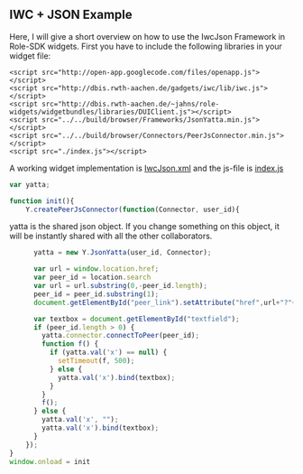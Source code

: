 ## IWC + JSON Example
Here, I will give a short overview on how to use the IwcJson Framework in Role-SDK widgets.
First you have to include the following libraries in your widget file:
```
<script src="http://open-app.googlecode.com/files/openapp.js"></script>
<script src="http://dbis.rwth-aachen.de/gadgets/iwc/lib/iwc.js"></script>
<script src="http://dbis.rwth-aachen.de/~jahns/role-widgets/widgetbundles/libraries/DUIClient.js"></script>
<script src="../../build/browser/Frameworks/JsonYatta.min.js"></script>
<script src="../../build/browser/Connectors/PeerJsConnector.min.js"></script>
<script src="./index.js"></script>
```
A working widget implementation is [IwcJson.xml](./IwcJson.xml) and the js-file is [index.js](./index.js)


```js
var yatta;

function init(){
    Y.createPeerJsConnector(function(Connector, user_id){
```


yatta is the shared json object. If you change something on this object,
it will be instantly shared with all the other collaborators.


```js
      yatta = new Y.JsonYatta(user_id, Connector);

      var url = window.location.href;
      var peer_id = location.search
      var url = url.substring(0,-peer_id.length);
      peer_id = peer_id.substring(1);
      document.getElementById("peer_link").setAttribute("href",url+"?"+user_id);

      var textbox = document.getElementById("textfield");
      if (peer_id.length > 0) {
        yatta.connector.connectToPeer(peer_id);
        function f() {
          if (yatta.val('x') == null) {
            setTimeout(f, 500);
          } else {
            yatta.val('x').bind(textbox);
          }
        }
        f();
      } else {
        yatta.val('x', "");
        yatta.val('x').bind(textbox);
      }
    });
}
window.onload = init
```

